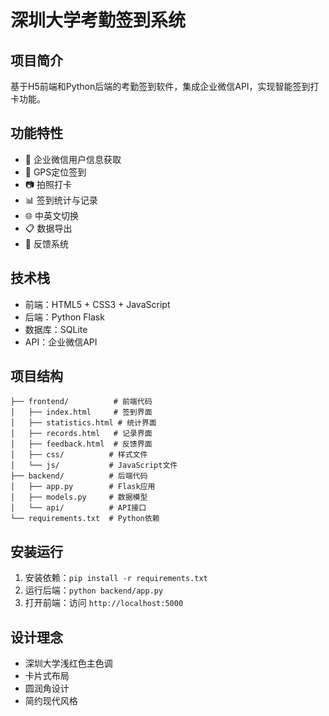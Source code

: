# 深圳大学考勤签到系统

## 项目简介
基于H5前端和Python后端的考勤签到软件，集成企业微信API，实现智能签到打卡功能。

## 功能特性
- 🔐 企业微信用户信息获取
- 📍 GPS定位签到
- 📷 拍照打卡
- 📊 签到统计与记录
- 🌐 中英文切换
- 📋 数据导出
- 💬 反馈系统

## 技术栈
- 前端：HTML5 + CSS3 + JavaScript
- 后端：Python Flask
- 数据库：SQLite
- API：企业微信API

## 项目结构
```
├── frontend/          # 前端代码
│   ├── index.html     # 签到界面
│   ├── statistics.html # 统计界面
│   ├── records.html   # 记录界面
│   ├── feedback.html  # 反馈界面
│   ├── css/          # 样式文件
│   └── js/           # JavaScript文件
├── backend/          # 后端代码
│   ├── app.py        # Flask应用
│   ├── models.py     # 数据模型
│   └── api/          # API接口
└── requirements.txt  # Python依赖
```

## 安装运行
1. 安装依赖：`pip install -r requirements.txt`
2. 运行后端：`python backend/app.py`
3. 打开前端：访问 `http://localhost:5000`

## 设计理念
- 深圳大学浅红色主色调
- 卡片式布局
- 圆润角设计
- 简约现代风格